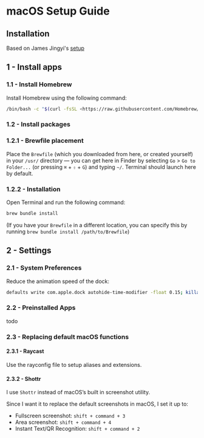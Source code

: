 # macOS Setup Guide

## Installation
Based on James Jingyi's [setup](https://jamesjingyi.notion.site/How-I-set-up-my-Mac-141c522194a480908a5cd3b07391d17f)

## 1 - Install apps

### 1.1 - Install Homebrew

Install Homebrew using the following command:

```bash
/bin/bash -c "$(curl -fsSL <https://raw.githubusercontent.com/Homebrew/install/HEAD/install.sh>)"
```

### **1.2** - Install packages

### **1.2.1** - Brewfile placement

Place the `Brewfile` (which you downloaded from here, or created yourself) in your `/usr/` directory — you can get here in Finder by selecting `Go` > `Go to Folder...` (or pressing `⌘` + `⇧` + `G`) and typing `~/`. Terminal should launch here by default.

### **1.2.2** - Installation

Open Terminal and run the following command:

```bash
brew bundle install
```

(If you have your `Brewfile` in a different location, you can specify this by running `brew bundle install /path/to/Brewfile`)

## 2 - Settings

### 2.1 - System Preferences

Reduce the animation speed of the dock:

```bash
defaults write com.apple.dock autohide-time-modifier -float 0.15; killall Dock
```

### 2.2 - Preinstalled Apps

todo

### 2.3 - Replacing default macOS functions

#### 2.3.1 - Raycast

Use the rayconfig file to setup aliases and extensions.

#### 2.3.2 - Shottr

I use `Shottr` instead of macOS’s built in screenshot utility.

Since I want it to replace the default screenshots in macOS, I set it up to:

* Fullscreen screenshot: `shift + command + 3`
* Area screenshot: `shift + command + 4`
* Instant Text/QR Recognition: `shift + command + 2`
